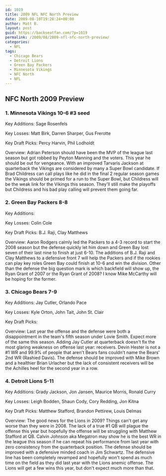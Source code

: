 ```yaml
---
id: 1019
title: 2009 NFL NFC North Preview
date: 2009-08-10T19:28:24+00:00
author: Matt B.
layout: post
guid: https://backseatfan.com/?p=1019
permalink: /2009/08/2009-nfl-nfc-north-preview/
categories:
  - NFL
tags:
  - Chicago Bears
  - Detroit Lions
  - Green Bay Packers
  - Minnesota Vikings
  - NFC North
  - NFL
---
```


<div class="entry">
  <h2>
    NFC North 2009 Preview
  </h2>

  <h3>
    1. Minnesota Vikings 10-6 #3 seed
  </h3>

  <p>
    Key Additions: Sage Rosenfels
  </p>

  <p>
    Key Losses: Matt Birk, Darren Sharper, Gus Frerotte
  </p>

  <p>
    Key Draft Picks: Percy Harvin, Phil Lodholdt
  </p>

  <p>
    Overview: Adrian Peterson should have been the MVP of the league last season but got robbed by Peyton Manning and the voters. This year he should be out for vengeance. With an improved Tarvaris Jackson at quarterback the Vikings are considered by many a Super Bowl candidate. If Brad Childress can call plays like he did in the final 2 regular season games the Vikings should be primed for a run to the Super Bowl, but Childress will be the weak link for the Vikings this season. They'll still make the playoffs but Childress and his bad play calling will prevent them going far.
  </p>

  <h3>
    2. Green Bay Packers 8-8
  </h3>

  <p>
    Key Additions:
  </p>

  <p>
    Key Losses: Colin Cole
  </p>

  <p>
    Key Draft Picks: B.J. Raji, Clay Matthews
  </p>

  <p>
    Overview: Aaron Rodgers calmly led the Packers to a 4-3 record to start the 2008 season but the defense quickly let him down and Green Bay lost seven of their last nine to finish at just 6-10. The additions of B.J. Raji and Clay Matthews to a defensive front 7 will help the Packers and if the rookies can play key roles Green Bay could finish at 10-6 and win the division. Other than the defense the big question mark is which backfield will show up, the Ryan Grant of 2007 or the Ryan Grant of 2008? I know Mike McCarthy will be hoping for the former.
  </p>

  <h3>
    3. Chicago Bears 7-9
  </h3>

  <p>
    Key Additions: Jay Cutler, Orlando Pace
  </p>

  <p>
    Key Losses: Kyle Orton, John Tait, John St. Clair
  </p>

  <p>
    Key Draft Picks:
  </p>

  <p>
    Overview: Last year the offense and the defense were both a disappointment in the team's fifth season under Lovie Smith. Expect more of the same this season. Adding Jay Cutler at quarterback doesn't fix the most glaring weakness on offense last year: receivers. Devin Hester is not a #1 WR and 99.9% of people that aren't Bears fans couldn't name the Bears' 2nd WR (Rashied Davis). The defense should be improved with Mike Brown and a healthier Brian Urlacher but the lack of consistent receivers will be the Achilles heel for the second year in a row.
  </p>

  <h3>
    4. Detroit Lions 5-11
  </h3>

  <p>
    Key Additions: Grady Jackson, Jon Jansen, Maurice Morris, Ronald Curry
  </p>

  <p>
    Key Losses: Leigh Bodden, Shaun Cody, Cory Redding, Jon Kitna
  </p>

  <p>
    Key Draft Picks: Matthew Stafford, Brandon Pettirew, Louis Delmas
  </p>

  <p>
    Overview: The good news for the Lions in 2009? Things can't get any worse than they were in 2008. The lack of a true #1 QB will plague the offense this year but hopefully the offense will be struggling with Matthew Stafford at QB. Calvin Johnson aka Megatron may show he is the best WR in the league this season if he can repeat his performance from last year with zero consistency from the quarterback position. The defense should be improved with a defensive minded coach in Jim Schwartz. The defensive line has been completely revamped and hopefully won't spend as much time on the field as they did last year with the Lions anemic offense. The Lions will get a few wins this year, but don't expect much more than that.
  </p>
</div>
